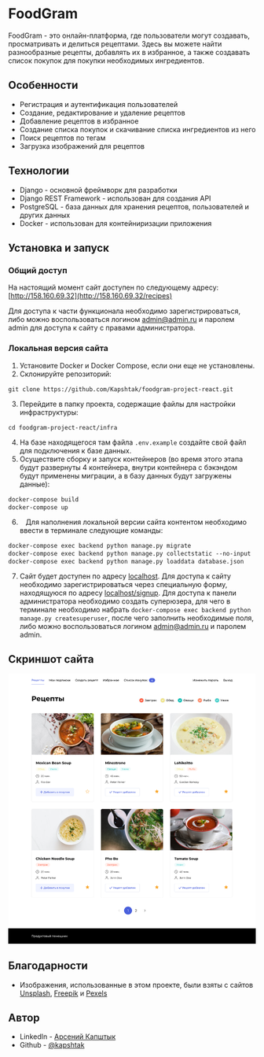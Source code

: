 # FoodGram

FoodGram - это онлайн-платформа, где пользователи могут создавать, просматривать и делиться рецептами. Здесь вы можете найти разнообразные рецепты, добавлять их в избранное, а также создавать список покупок для покупки необходимых ингредиентов.

## Особенности

- Регистрация и аутентификация пользователей
- Создание, редактирование и удаление рецептов
- Добавление рецептов в избранное
- Создание списка покупок и скачивание списка ингредиентов из него
- Поиск рецептов по тегам
- Загрузка изображений для рецептов

## Технологии

- Django - основной фреймворк для разработки
- Django REST Framework - использован для создания API
- PostgreSQL - база данных для хранения рецептов, пользователей и других данных
- Docker - использован для контейниризации приложения

## Установка и запуск

### Общий доступ

На настоящий момент сайт доступен по следующему адресу: [http://158.160.69.32](http://158.160.69.32/recipes)

Для доступа к части функционала необходимо зарегистрироваться, либо можно воспользоваться логином admin@admin.ru и паролем admin для доступа к сайту с правами администратора.

### Локальная версия сайта

1. Установите Docker и Docker Compose, если они еще не установлены.
2. Склонируйте репозиторий:
```
git clone https://github.com/Kapshtak/foodgram-project-react.git
```
3. Перейдите в папку проекта, содержащие файлы для настройки инфраструктуры:
```
cd foodgram-project-react/infra
```
4. На базе находящегося там файла `.env.example` создайте свой файл для подключения к базе данных.
5. Осуществите сборку и запуск контейнеров (во время этого этапа будут развернуты 4 контейнера, внутри контейнера с бэкэндом будут применены миграции, а в базу данных будут загружены данные):
```
docker-compose build
docker-compose up
```
6.    Для наполнения локальной версии сайта контентом необходимо ввести в терминале следующие команды:
```
docker-compose exec backend python manage.py migrate
docker-compose exec backend python manage.py collectstatic --no-input
docker-compose exec backend python manage.py loaddata database.json
```

7. Сайт будет доступен по адресу [localhost](localhost). Для доступа к сайту необходимо зарегистрироваться через специальную форму, находящуюся по адресу [localhost/signup](http://localhost/signup). Для доступа к панели администратора необходимо создать суперюзера, для чего в терминале необходимо набрать
`docker-compose exec backend python manage.py createsuperuser`, после чего заполнить необходимые поля, либо можно воспользоваться логином admin@admin.ru и паролем admin.

## Скриншот сайта

![desktop](https://github.com/Kapshtak/foodgram-project-react/blob/main/screenshots/recipes.png)

## Благодарности

- Изображения, использованные в этом проекте, были взяты с сайтов [Unsplash](https://unsplash.com/), [Freepik](https://www.freepik.com/) и [Pexels](https://www.pexels.com)

## Автор
- LinkedIn - [Арсений Капштык](https://www.linkedin.com/in/kapshtyk/)
- Github - [@kapshtak](https://github.com/Kapshtak)
